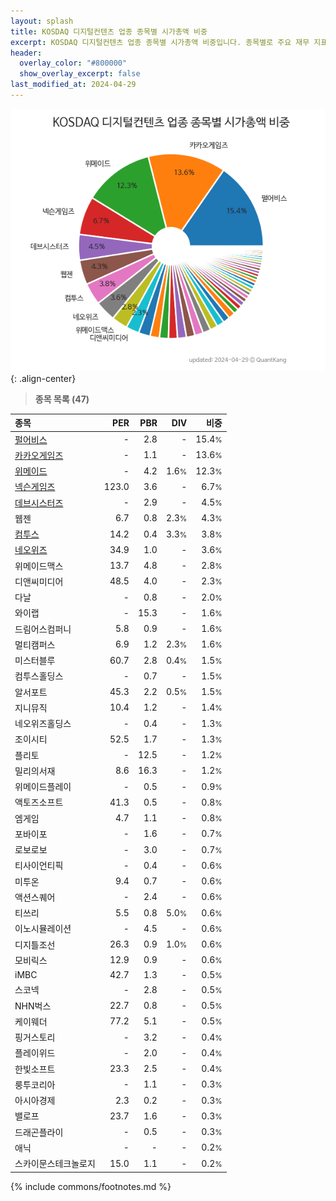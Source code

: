 ```yaml
---
layout: splash
title: KOSDAQ 디지털컨텐츠 업종 종목별 시가총액 비중
excerpt: KOSDAQ 디지털컨텐츠 업종 종목별 시가총액 비중입니다. 종목별로 주요 재무 지표를 함께 표시합니다.
header:
  overlay_color: "#800000"
  show_overlay_excerpt: false
last_modified_at: 2024-04-29
---
```



![KOSDAQ 디지털컨텐츠 업종 종목별 시가총액 비중](/stats/sector/images/kosdaq_업종_디지털컨텐츠_종목.png){: .align-center}


> **종목 목록 (47)**<a id="list"></a>

| **종목** | **PER** | **PBR** | **DIV** | **비중** |
| :------- | ------: | ------: | ------: | -------: |
| [펄어비스](/263750/) | - | 2.8 | - | 15.4<small>%</small> |
| [카카오게임즈](/293490/) | - | 1.1 | - | 13.6<small>%</small> |
| [위메이드](/112040/) | - | 4.2 | 1.6<small>%</small> | 12.3<small>%</small> |
| [넥슨게임즈](/225570/) | 123.0 | 3.6 | - | 6.7<small>%</small> |
| [데브시스터즈](/194480/) | - | 2.9 | - | 4.5<small>%</small> |
| 웹젠 | 6.7 | 0.8 | 2.3<small>%</small> | 4.3<small>%</small> |
| [컴투스](/078340/) | 14.2 | 0.4 | 3.3<small>%</small> | 3.8<small>%</small> |
| [네오위즈](/095660/) | 34.9 | 1.0 | - | 3.6<small>%</small> |
| 위메이드맥스 | 13.7 | 4.8 | - | 2.8<small>%</small> |
| 디앤씨미디어 | 48.5 | 4.0 | - | 2.3<small>%</small> |
| 다날 | - | 0.8 | - | 2.0<small>%</small> |
| 와이랩 | - | 15.3 | - | 1.6<small>%</small> |
| 드림어스컴퍼니 | 5.8 | 0.9 | - | 1.6<small>%</small> |
| 멀티캠퍼스 | 6.9 | 1.2 | 2.3<small>%</small> | 1.6<small>%</small> |
| 미스터블루 | 60.7 | 2.8 | 0.4<small>%</small> | 1.5<small>%</small> |
| 컴투스홀딩스 | - | 0.7 | - | 1.5<small>%</small> |
| 알서포트 | 45.3 | 2.2 | 0.5<small>%</small> | 1.5<small>%</small> |
| 지니뮤직 | 10.4 | 1.2 | - | 1.4<small>%</small> |
| 네오위즈홀딩스 | - | 0.4 | - | 1.3<small>%</small> |
| 조이시티 | 52.5 | 1.7 | - | 1.3<small>%</small> |
| 플리토 | - | 12.5 | - | 1.2<small>%</small> |
| 밀리의서재 | 8.6 | 16.3 | - | 1.2<small>%</small> |
| 위메이드플레이 | - | 0.5 | - | 0.9<small>%</small> |
| 액토즈소프트 | 41.3 | 0.5 | - | 0.8<small>%</small> |
| 엠게임 | 4.7 | 1.1 | - | 0.8<small>%</small> |
| 포바이포 | - | 1.6 | - | 0.7<small>%</small> |
| 로보로보 | - | 3.0 | - | 0.7<small>%</small> |
| 티사이언티픽 | - | 0.4 | - | 0.6<small>%</small> |
| 미투온 | 9.4 | 0.7 | - | 0.6<small>%</small> |
| 액션스퀘어 | - | 2.4 | - | 0.6<small>%</small> |
| 티쓰리 | 5.5 | 0.8 | 5.0<small>%</small> | 0.6<small>%</small> |
| 이노시뮬레이션 | - | 4.5 | - | 0.6<small>%</small> |
| 디지틀조선 | 26.3 | 0.9 | 1.0<small>%</small> | 0.6<small>%</small> |
| 모비릭스 | 12.9 | 0.9 | - | 0.6<small>%</small> |
| iMBC | 42.7 | 1.3 | - | 0.5<small>%</small> |
| 스코넥 | - | 2.8 | - | 0.5<small>%</small> |
| NHN벅스 | 22.7 | 0.8 | - | 0.5<small>%</small> |
| 케이웨더 | 77.2 | 5.1 | - | 0.5<small>%</small> |
| 핑거스토리 | - | 3.2 | - | 0.4<small>%</small> |
| 플레이위드 | - | 2.0 | - | 0.4<small>%</small> |
| 한빛소프트 | 23.3 | 2.5 | - | 0.4<small>%</small> |
| 룽투코리아 | - | 1.1 | - | 0.3<small>%</small> |
| 아시아경제 | 2.3 | 0.2 | - | 0.3<small>%</small> |
| 밸로프 | 23.7 | 1.6 | - | 0.3<small>%</small> |
| 드래곤플라이 | - | 0.5 | - | 0.3<small>%</small> |
| 애닉 | - | - | - | 0.2<small>%</small> |
| 스카이문스테크놀로지 | 15.0 | 1.1 | - | 0.2<small>%</small> |

{% include commons/footnotes.md %}